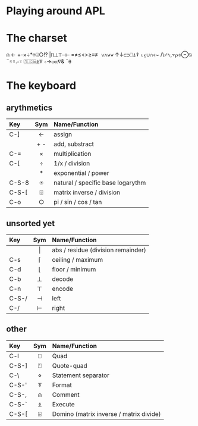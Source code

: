 # Playing around APL

# The charset

⍝ ← +-×÷*⍟⌹○!? |⌈⌊⊥⊤⊣⊢ =≠≤<>≥≡≢ ∨∧⍱⍱ ↑↓⊂⊃⎕⍋⍒ ⍳⍷∪∩∊~ /\⌿⍀,⍪⍴⌽⊖⍉ ¨⍨⍣.∘⍤ ⍞⎕⍠⌸⍎⍕ ⋄→⍵⍺∇& ¯⍬

# The keyboard

## arythmetics

| Key   | Sym | Name/Function                     |
|:------|:---:|:----------------------------------|
| C-]   |  ←  | assign                            |
|       | + - |  add, substract                   |
| C-=   |  ×  | multiplication                    |
| C-[   |  ÷  | 1/x / division                    |
|       |  *  |   exponential / power             |
| C-S-8 | ⍟  | natural / specific base logarythm |
| C-S-[ | ⌹  | matrix inverse / division         |
| C-o   |  ○  | pi / sin / cos / tan              |

## unsorted yet

| Key   | Sym | Name/Function                      |
|:------|:---:|:-----------------------------------|
|       | \|  | abs / residue (division remainder) |
| C-s   |  ⌈  | ceiling / maximum                  |
| C-d   |  ⌊  | floor / minimum                    |
| C-b   |  ⊥ | decode                             |
| C-n   |  ⊤ | encode                             |
| C-S-/ |  ⊣ | left                               |
| C-/   |  ⊢ | right                              |

## other

| Key   | Sym | Name/Function                     |
|:------|:--:|:-----------------------------------|
| C-l   | ⎕ | Quad
| C-S-] | ⍞ | Quote-quad
| C-\   | ⋄  | Statement separator
| C-S-' | ⍕ | Format
| C-S-, | ⍝ | Comment
| C-S-` | ⍎ | Execute
| C-S-[ | ⌹ | Domino (matrix inverse / matrix divide)
